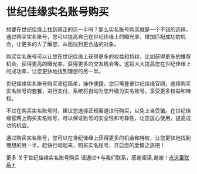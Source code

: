 # 世纪佳缘实名账号购买

想要在世纪佳缘上找到真正的另一半吗？那么实名账号购买就是一个不错的选择。通过购买实名账号，您可以提高自己在世纪佳缘上的曝光率，增加匹配成功的机会，让更多的人了解您，从而找到更合适的对象。

购买实名账号可以让您在世纪佳缘上获得更多的权益和特权，比如获得更多的推荐机会，获得更高的曝光率，获得更多的交友机会等。这将大大提高您在世纪佳缘上的成功率，让您更快地找到理想的另一半。

世纪佳缘实名账号购买流程简单，操作便捷。您只需登录世纪佳缘官网，选择购买实名账号的套餐，进行支付，系统将自动为您升级为实名账号，享受更多权益和特权。

不过在购买实名账号时，建议您选择正规渠道进行购买，以免上当受骗。在世纪佳缘官网上购买实名账号，可以保证账号的安全性和可靠性，让您放心使用，提高成功的机会。

通过购买实名账号，您可以在世纪佳缘上获得更多的机会和特权，让您更快地找到理想的另一半。赶快行动起来，购买实名账号，开启您的爱情之旅吧！

更多 关于世纪佳缘实名账号购买 请通过✈与我们联系，感谢阅读,谢谢！[点这里联系✈](https://a.k02.cc)